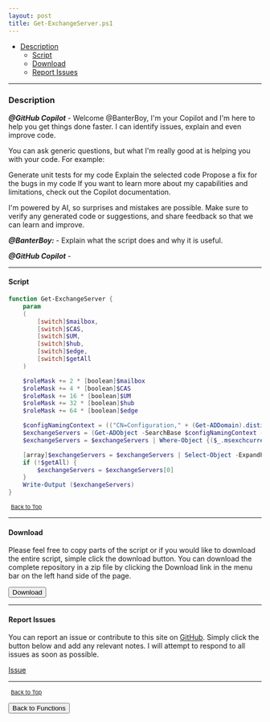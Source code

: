```yaml
---
layout: post
title: Get-ExchangeServer.ps1
---
```


- [Description](#description)
  - [Script](#script)
  - [Download](#download)
  - [Report Issues](#report-issues)

---

### Description

**_@GitHub Copilot_** - Welcome @BanterBoy, I'm your Copilot and I'm here to help you get things done faster. I can identify issues, explain and even improve code.

You can ask generic questions, but what I'm really good at is helping you with your code. For example:

Generate unit tests for my code
Explain the selected code
Propose a fix for the bugs in my code
If you want to learn more about my capabilities and limitations, check out the Copilot documentation.

I'm powered by AI, so surprises and mistakes are possible. Make sure to verify any generated code or suggestions, and share feedback so that we can learn and improve.

**_@BanterBoy:_** - Explain what the script does and why it is useful.

**_@GitHub Copilot_** -

---

#### Script

```powershell
function Get-ExchangeServer {
    param
    (
        [switch]$mailbox,
        [switch]$CAS,
        [switch]$UM,
        [switch]$hub,
        [switch]$edge,
        [switch]$getAll
    )

    $roleMask += 2 * [boolean]$mailbox
    $roleMask += 4 * [boolean]$CAS
    $roleMask += 16 * [boolean]$UM
    $roleMask += 32 * [boolean]$hub
    $roleMask += 64 * [boolean]$edge

    $configNamingContext = (("CN=Configuration," + (Get-ADDomain).distinguishedname))
    $exchangeServers = (Get-ADObject -SearchBase $configNamingContext -Filter {objectclass -eq "msExchExchangeServer"} -properties msexchcurrentserverroles)
    $exchangeServers = $exchangeServers | Where-Object {($_.msexchcurrentserverroles -band $roleMask) -eq $roleMask}

    [array]$exchangeServers = $exchangeServers | Select-Object -ExpandProperty name
    if (!$getAll) {
        $exchangeServers = $exchangeServers[0]
    }
    Write-Output ($exchangeServers)
}
```

<span style="font-size:11px;"><a href="#"><i class="fas fa-caret-up" aria-hidden="true" style="color: white; margin-right:5px;"></i>Back to Top</a></span>

---

#### Download

Please feel free to copy parts of the script or if you would like to download the entire script, simple click the download button. You can download the complete repository in a zip file by clicking the Download link in the menu bar on the left hand side of the page.

<button class="btn" type="submit" onclick="window.open('/PowerShell/functions/exchange/Get-ExchangeServer.ps1')">
    <i class="fa fa-cloud-download-alt">
    </i>
        Download
</button>

---

#### Report Issues

You can report an issue or contribute to this site on <a href="https://github.com/BanterBoy/scripts-blog/issues">GitHub</a>. Simply click the button below and add any relevant notes. I will attempt to respond to all issues as soon as possible.

<!-- Place this tag where you want the button to render. -->

<a class="github-button" href="https://github.com/BanterBoy/scripts-blog/issues/new?title=Get-ExchangeServer.ps1&body=There is a problem with this function. Please find details below." data-show-count="true" aria-label="Issue BanterBoy/scripts-blog on GitHub">Issue</a>

---

<span style="font-size:11px;"><a href="#"><i class="fas fa-caret-up" aria-hidden="true" style="color: white; margin-right:5px;"></i>Back to Top</a></span>

<a href="/menu/_pages/functions.html">
    <button class="btn">
        <i class='fas fa-reply'>
        </i>
            Back to Functions
    </button>
</a>

[1]: http://ecotrust-canada.github.io/markdown-toc
[2]: https://github.com/googlearchive/code-prettify
